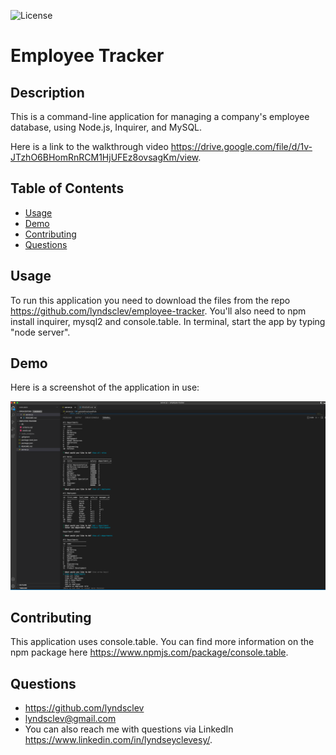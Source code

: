 ![License](https://img.shields.io/badge/License-MIT-blue.svg)
  
  # Employee Tracker

  ## Description
  This is a command-line application for managing a company's employee database, using Node.js, Inquirer, and MySQL.

  Here is a link to the walkthrough video https://drive.google.com/file/d/1v-JTzhO6BHomRnRCM1HjUFEz8ovsagKm/view. 


  ## Table of Contents
  * [Usage](#usage)
  * [Demo](#demo)
  * [Contributing](#contributing)
  * [Questions](#questions)

  ## Usage
  To run this application you need to download the files from the repo https://github.com/lyndsclev/employee-tracker. You'll also need to npm install inquirer, mysql2 and console.table. In terminal, start the app by typing "node server". 

  ## Demo
  Here is a screenshot of the application in use: 

  ![Demo](/images/employee-tracker-demo.png)

  ## Contributing
  This application uses console.table. You can find more information on the npm package here https://www.npmjs.com/package/console.table.

  ## Questions 
  * https://github.com/lyndsclev
  * lyndsclev@gmail.com
  * You can also reach me with questions via LinkedIn https://www.linkedin.com/in/lyndseyclevesy/. 


